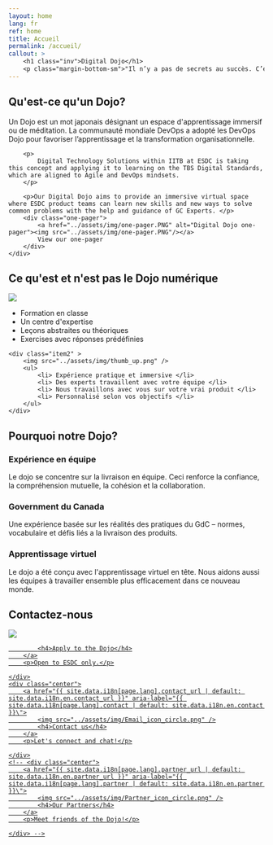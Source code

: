```yaml
---
layout: home
lang: fr
ref: home
title: Accueil 
permalink: /accueil/
callout: >
    <h1 class="inv">Digital Dojo</h1>
    <p class="margin-bottom-sm">"Il n’y a pas de secrets au succès. C’est le résultat de la préparation, du travail acharné et de l’apprentissage à la suite de l’échec"<br> - Colin Powell </p>
---
```


## Qu'est-ce qu'un Dojo?

<div class="grid2">
    <div>
        <p> 
            Un Dojo est un mot japonais désignant un espace d'apprentissage immersif ou de méditation. La communauté mondiale DevOps a adopté les DevOps Dojo pour favoriser l’apprentissage et la transformation organisationnelle.
        </p>

        <p> 
            Digital Technology Solutions within IITB at ESDC is taking this concept and applying it to learning on the TBS Digital Standards, which are aligned to Agile and DevOps mindsets.
        </p>
            
        <p>Our Digital Dojo aims to provide an immersive virtual space where ESDC product teams can learn new skills and new ways to solve common problems with the help and guidance of GC Experts. </p>
        <div class="one-pager">
            <a href="../assets/img/one-pager.PNG" alt="Digital Dojo one-pager"><img src="../assets/img/one-pager.PNG"/></a>
            View our one-pager
        </div>
    </div>
</div>

## Ce qu'est et n'est pas le Dojo numérique

<div class="grid">
    <div class="item1">
        <img src="../assets/img/thumb_down.png" />
        <ul>
            <li> Formation en classe </li>
            <li> Un centre d'expertise </li>
            <li> Leçons abstraites ou théoriques </li>
            <li> Exercises avec réponses prédéfinies </li>
        </ul>
    </div>

    <div class="item2" >
        <img src="../assets/img/thumb_up.png" />
        <ul>
            <li> Expérience pratique et immersive </li>
            <li> Des experts travaillent avec votre équipe </li>
            <li> Nous travaillons avec vous sur votre vrai produit </li>
            <li> Personnalisé selon vos objectifs </li>
        </ul>
    </div>
</div>

## Pourquoi notre Dojo?

### Expérience en équipe 
Le dojo se concentre sur la livraison en équipe. Ceci renforce la confiance, la compréhension mutuelle, la cohésion et la collaboration.

### Government du Canada
Une expérience basée sur les réalités des pratiques du GdC – normes, vocabulaire et défis liés a la livraison des produits.

### Apprentissage virtuel
Le dojo a été conçu avec l'apprentissage virtuel en tête. Nous aidons aussi les équipes à travailler ensemble plus efficacement dans ce nouveau monde.

## Contactez-nous


<div class="grid-plain">
    <div class="center">
        <a href="{{ site.data.i18n[page.lang].apply_url | default: site.data.i18n.en.apply_url }}" aria-label="{{ site.data.i18n[page.lang].apply | default: site.data.i18n.en.apply }}\">
            <img src="../assets/img/Form_icon_circle.png" />

            <h4>Apply to the Dojo</h4>
        </a>
        <p>Open to ESDC only.</p>

    </div>
    <div class="center">
        <a href="{{ site.data.i18n[page.lang].contact_url | default: site.data.i18n.en.contact_url }}" aria-label="{{ site.data.i18n[page.lang].contact | default: site.data.i18n.en.contact }}\">
            <img src="../assets/img/Email_icon_circle.png" />
            <h4>Contact us</h4>
        </a>
        <p>Let's connect and chat!</p>

    </div>
    <!-- <div class="center">
        <a href="{{ site.data.i18n[page.lang].partner_url | default: site.data.i18n.en.partner_url }}" aria-label="{{ site.data.i18n[page.lang].partner | default: site.data.i18n.en.partner }}\">
            <img src="../assets/img/Partner_icon_circle.png" />
            <h4>Our Partners</h4>
        </a>
        <p>Meet friends of the Dojo!</p>

    </div> -->
</div>


